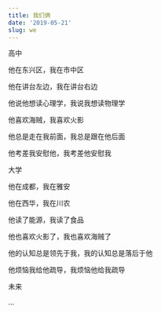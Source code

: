 ```yaml
---
title: 我们俩
date: '2019-05-21'
slug: we
---
```


高中

他在东兴区，我在市中区

他在讲台左边，我在讲台右边

他说他想读心理学，我说我想读物理学

他喜欢海贼，我喜欢火影

他总是走在我前面，我总是跟在他后面

他考差我安慰他，我考差他安慰我

大学

他在成都，我在雅安

他在西华，我在川农

他读了能源，我读了食品

他也喜欢火影了，我也喜欢海贼了

他的认知总是领先于我，我的认知总是落后于他

他烦恼我给他疏导，我烦恼他给我疏导

未来

…

